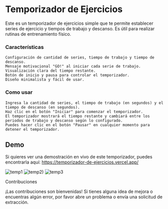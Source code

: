 <h1>Temporizador de Ejercicios</h1>

Este es un temporizador de ejercicios simple que te permite establecer series de ejercicio y tiempos de trabajo y descanso. Es útil para realizar rutinas de entrenamiento físico.
<h3>Características</h3>

    Configuración de cantidad de series, tiempo de trabajo y tiempo de descanso.
    Mensaje motivacional "GO!" al iniciar cada serie de trabajo.
    Visualización clara del tiempo restante.
    Botón de inicio y pausa para controlar el temporizador.
    Diseño minimalista y fácil de usar.

<h3>Como usar</h3>

    Ingresa la cantidad de series, el tiempo de trabajo (en segundos) y el tiempo de descanso (en segundos).
    Haz clic en el botón "Iniciar" para comenzar el temporizador.
    El temporizador mostrará el tiempo restante y cambiará entre los periodos de trabajo y descanso según lo configurado.
    Puedes hacer clic en el botón "Pausar" en cualquier momento para detener el temporizador.

<h2>Demo</h2>

Si quieres ver una demostración en vivo de este temporizador, puedes encontrarla aquí: 
https://temporizador-de-ejercicios.vercel.app/


![temp1](https://github.com/Mianlo2386/Temporizador-de-ejercicios/assets/116380765/e6919db2-2eb7-4c88-8e3d-468bd6ff9c5e)
![temp2)](https://github.com/Mianlo2386/Temporizador-de-ejercicios/assets/116380765/a79f885e-600f-4e73-8ae2-4de070dd78a1)
![temp3](https://github.com/Mianlo2386/Temporizador-de-ejercicios/assets/116380765/665a91b7-56ff-4cdd-a013-bfa5cdfaedc6)


Contribuciones

¡Las contribuciones son bienvenidas! Si tienes alguna idea de mejora o encuentras algún error, por favor abre un problema o envía una solicitud de extracción.


